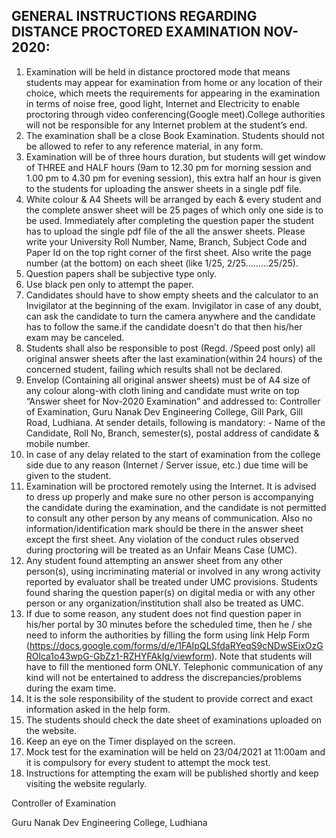 ## GENERAL INSTRUCTIONS REGARDING DISTANCE PROCTORED EXAMINATION NOV-2020:

1. Examination will be held in distance proctored mode that means students may appear for examination from home or any location of their choice, which meets the requirements for appearing in the examination in terms of noise free, good light, Internet and Electricity to enable proctoring through video conferencing(Google meet).College authorities will not be responsible for any Internet problem at the student’s end.
2. The examination shall be a close Book Examination. Students should not be allowed to refer to any reference material, in any form.
3. Examination will be of three hours duration, but students will get window of THREE and HALF hours (9am to 12.30 pm for morning session and 1.00 pm to 4.30 pm for evening session), this extra half an hour is given to the students for uploading the answer sheets in a single pdf file.
4. White colour & A4 Sheets will be arranged by each & every student and the complete answer sheet will be 25 pages of which only one side is to be used. Immediately after completing the question paper the student has to upload the single pdf file of the all the answer sheets. Please write your University Roll Number, Name, Branch, Subject Code and Paper Id on the top right corner of the first sheet. Also write the page number (at the bottom) on each sheet (like 1/25, 2/25………25/25).
5. Question papers shall be subjective type only.
6. Use black pen only to attempt the paper.
7. Candidates should have to show empty sheets and the calculator to an Invigilator at the beginning of the exam. Invigilator in case of any doubt, can ask the candidate to turn the camera anywhere and the candidate has to follow the same.if the candidate doesn't do that then his/her exam may be canceled.
8. Students shall also be responsible to post (Regd. /Speed post only) all original answer sheets after the last examination(within 24 hours) of the concerned student, failing which results shall not be declared.
9. Envelop (Containing all original answer sheets) must be of A4 size of any colour along-with cloth lining and candidate must write on top “Answer sheet for Nov-2020 Examination” and addressed to: Controller of Examination, Guru Nanak Dev Engineering College, Gill Park, Gill Road, Ludhiana.
At sender details, following is mandatory: -
Name of the Candidate, Roll No, Branch, semester(s), postal address of candidate & mobile number.
10. In case of any delay related to the start of examination from the college side due to any reason (Internet / Server issue, etc.) due time will be given to the student.
11. Examination will be proctored remotely using the Internet. It is advised to dress up properly and make sure no other person is accompanying the candidate during the examination, and the candidate is not permitted to consult any other person by any means of communication. Also no information/identification mark should be there in the answer sheet except the first sheet. Any violation of the conduct rules observed during proctoring will be treated as an Unfair Means Case (UMC).
12. Any student found attempting an answer sheet from any other person(s), using incriminating material or involved in any wrong activity reported by evaluator shall be treated under UMC provisions. Students found sharing the question paper(s) on digital media or with any other person or any organization/institution shall also be treated as UMC.
13. If due to some reason, any student does not find question paper in his/her portal by 30 minutes before the scheduled time, then he / she need to inform the authorities by filling the form using link  Help Form (https://docs.google.com/forms/d/e/1FAIpQLSfdaRYeqS9cNDwSEixOzGROlca1o43wpG-GbZz1-RZHYFAkIg/viewform). Note that students will have to fill the mentioned form ONLY. Telephonic communication of any kind will not be entertained to address the discrepancies/problems during the exam time.
14. It is the sole responsibility of the student to provide correct and exact information asked in the help form.
15. The students should check the date sheet of examinations uploaded on the website.
16. Keep an eye on the Timer displayed on the screen.
17. Mock test for the examination will be held on 23/04/2021 at 11:00am and it is compulsory for every student to attempt the mock test.
18. Instructions for attempting the exam will be published shortly and keep visiting the website regularly.

Controller of Examination


Guru Nanak Dev Engineering College, Ludhiana
